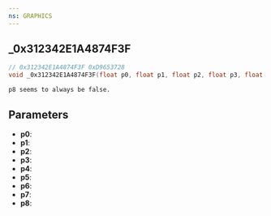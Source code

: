 ```yaml
---
ns: GRAPHICS
---
```

## _0x312342E1A4874F3F

```c
// 0x312342E1A4874F3F 0xD9653728
void _0x312342E1A4874F3F(float p0, float p1, float p2, float p3, float p4, float p5, float p6, float p7, BOOL p8);
```

```
p8 seems to always be false.  
```

## Parameters
* **p0**: 
* **p1**: 
* **p2**: 
* **p3**: 
* **p4**: 
* **p5**: 
* **p6**: 
* **p7**: 
* **p8**: 

